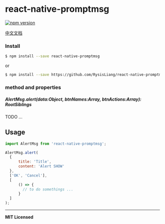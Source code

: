 
# react-native-promptmsg

[![npm version](https://badge.fury.io/js/react-native-promptmsg.svg)](https://badge.fury.io/js/react-native-promptmsg)

[中文文档](./README_zh.md)

### Install

```bash
$ npm install --save react-native-promptmsg
```
or
```bash
$ npm install --save https://github.com/RysisLiang/react-native-promptmsg.git
```

### method and properties

##### AlertMsg.alert(data:Object, btnNames:Array, btnActions:Array): RootSiblings

TODO ...

## Usage
```javascript
import AlertMsg from 'react-native-promptmsg';

AlertMsg.alert(
  {
      title: 'Title',
      content: 'Alert SHOW'
  },
  ['OK', 'Cancel'], 
  [
      () => {
        // to do somethings ...
      }
  ]
);
```

---

**MIT Licensed**